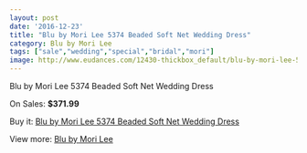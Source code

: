 ```yaml
---
layout: post
date: '2016-12-23'
title: "Blu by Mori Lee 5374 Beaded Soft Net Wedding Dress"
category: Blu by Mori Lee
tags: ["sale","wedding","special","bridal","mori"]
image: http://www.eudances.com/12430-thickbox_default/blu-by-mori-lee-5374-beaded-soft-net-wedding-dress.jpg
---
```

Blu by Mori Lee 5374 Beaded Soft Net Wedding Dress

On Sales: **$371.99**
<a href="https://www.eudances.com/en/blu-by-mori-lee/3847-blu-by-mori-lee-5374-beaded-soft-net-wedding-dress.html"><amp-img layout="responsive" width="600" height="600" src="//www.eudances.com/12430-thickbox_default/blu-by-mori-lee-5374-beaded-soft-net-wedding-dress.jpg" alt="Blu by Mori Lee 5374 Beaded Soft Net Wedding Dress 0" /></a>
<a href="https://www.eudances.com/en/blu-by-mori-lee/3847-blu-by-mori-lee-5374-beaded-soft-net-wedding-dress.html"><amp-img layout="responsive" width="600" height="600" src="//www.eudances.com/12431-thickbox_default/blu-by-mori-lee-5374-beaded-soft-net-wedding-dress.jpg" alt="Blu by Mori Lee 5374 Beaded Soft Net Wedding Dress 1" /></a>
<a href="https://www.eudances.com/en/blu-by-mori-lee/3847-blu-by-mori-lee-5374-beaded-soft-net-wedding-dress.html"><amp-img layout="responsive" width="600" height="600" src="//www.eudances.com/12432-thickbox_default/blu-by-mori-lee-5374-beaded-soft-net-wedding-dress.jpg" alt="Blu by Mori Lee 5374 Beaded Soft Net Wedding Dress 2" /></a>
<a href="https://www.eudances.com/en/blu-by-mori-lee/3847-blu-by-mori-lee-5374-beaded-soft-net-wedding-dress.html"><amp-img layout="responsive" width="600" height="600" src="//www.eudances.com/12433-thickbox_default/blu-by-mori-lee-5374-beaded-soft-net-wedding-dress.jpg" alt="Blu by Mori Lee 5374 Beaded Soft Net Wedding Dress 3" /></a>
<a href="https://www.eudances.com/en/blu-by-mori-lee/3847-blu-by-mori-lee-5374-beaded-soft-net-wedding-dress.html"><amp-img layout="responsive" width="600" height="600" src="//www.eudances.com/12434-thickbox_default/blu-by-mori-lee-5374-beaded-soft-net-wedding-dress.jpg" alt="Blu by Mori Lee 5374 Beaded Soft Net Wedding Dress 4" /></a>
<a href="https://www.eudances.com/en/blu-by-mori-lee/3847-blu-by-mori-lee-5374-beaded-soft-net-wedding-dress.html"><amp-img layout="responsive" width="600" height="600" src="//www.eudances.com/12435-thickbox_default/blu-by-mori-lee-5374-beaded-soft-net-wedding-dress.jpg" alt="Blu by Mori Lee 5374 Beaded Soft Net Wedding Dress 5" /></a>

Buy it: [Blu by Mori Lee 5374 Beaded Soft Net Wedding Dress](https://www.eudances.com/en/blu-by-mori-lee/3847-blu-by-mori-lee-5374-beaded-soft-net-wedding-dress.html "Blu by Mori Lee 5374 Beaded Soft Net Wedding Dress")

View more: [Blu by Mori Lee](https://www.eudances.com/en/39-blu-by-mori-lee "Blu by Mori Lee")